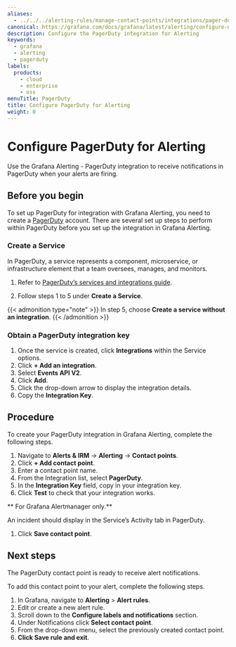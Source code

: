 ```yaml
---
aliases:
  - ../../../alerting-rules/manage-contact-points/integrations/pager-duty/ # /docs/grafana/<GRAFANA_VERSION>/alerting/alerting-rules/manage-contact-points/integrations/pager-duty/
canonical: https://grafana.com/docs/grafana/latest/alerting/configure-notifications/manage-contact-points/integrations/pager-duty/
description: Configure the PagerDuty integration for Alerting
keywords:
  - grafana
  - alerting
  - pagerduty
labels:
  products:
    - cloud
    - enterprise
    - oss
menuTitle: PagerDuty
title: Configure PagerDuty for Alerting
weight: 0
---
```


# Configure PagerDuty for Alerting

Use the Grafana Alerting - PagerDuty integration to receive notifications in PagerDuty when your alerts are firing.

## Before you begin

To set up PagerDuty for integration with Grafana Alerting, you need to create a [PagerDuty](https://www.pagerduty.com/) account. There are several set up steps to perform within PagerDuty before you set up the integration in Grafana Alerting.

### Create a Service

In PagerDuty, a service represents a component, microservice, or infrastructure element that a team oversees, manages, and monitors.

1. Refer to [PagerDuty’s services and integrations guide](https://support.pagerduty.com/docs/services-and-integrations#create-a-service).

1. Follow steps 1 to 5 under **Create a Service**.

{{< admonition type="note" >}}
In step 5, choose **Create a service without an integration**.
{{< /admonition >}}

### Obtain a PagerDuty integration key

1. Once the service is created, click **Integrations** within the Service options.
1. Click **+ Add an integration**.
1. Select **Events API V2**.
1. Click **Add**.
1. Click the drop-down arrow to display the integration details.
1. Copy the **Integration Key**.

## Procedure

To create your PagerDuty integration in Grafana Alerting, complete the following steps.

1. Navigate to **Alerts & IRM** -> **Alerting** -> **Contact points**.
1. Click **+ Add contact point**.
1. Enter a contact point name.
1. From the Integration list, select **PagerDuty**.
1. In the **Integration Key** field, copy in your integration key.
1. Click **Test** to check that your integration works.

  ** For Grafana Alertmanager only.**

An incident should display in the Service’s Activity tab in PagerDuty.

1. Click **Save contact point**.

## Next steps

The PagerDuty contact point is ready to receive alert notifications.

To add this contact point to your alert, complete the following steps.

1. In Grafana, navigate to **Alerting** > **Alert rules**.
1. Edit or create a new alert rule.
1. Scroll down to the **Configure labels and notifications** section.
1. Under Notifications click **Select contact point**.
1. From the drop-down menu, select the previously created contact point.
1. **Click Save rule and exit**.

